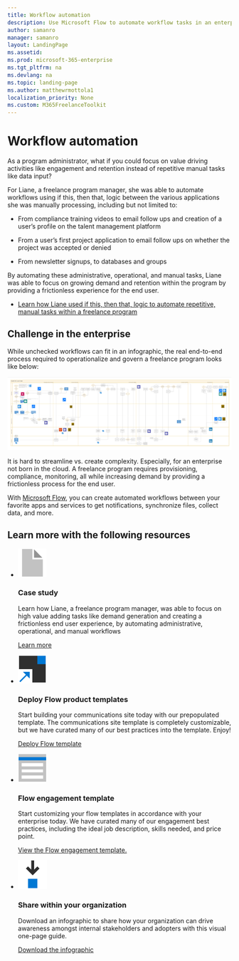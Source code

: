 ```yaml
---
title: Workflow automation
description: Use Microsoft Flow to automate workflow tasks in an enterprise freelance program
author: samanro
manager: samanro
layout: LandingPage
ms.assetid: 
ms.prod: microsoft-365-enterprise
ms.tgt_pltfrm: na
ms.devlang: na
ms.topic: landing-page
ms.author: matthewrmottola1
localization_priority: None 
ms.custom: M365FreelanceToolkit
---
```

Workflow automation
===================

As a program administrator, what if you could focus on value driving activities
like engagement and retention instead of repetitive manual tasks like data
input?

For Liane, a freelance program manager, she was able to automate workflows using
if this, then that, logic between the various applications she was manually
processing, including but not limited to:

-   From compliance training videos to email follow ups and creation of a user’s
    profile on the talent management platform

-   From a user’s first project application to email follow ups on whether the
    project was accepted or denied

-   From newsletter signups, to databases and groups

By automating these administrative, operational, and manual tasks, Liane was
able to focus on growing demand and retention within the program by providing a
frictionless experience for the end user.

-   [Learn how Liane used if this, then that, logic to automate repetitive, manual
tasks within a freelance
program](workflowautomationcasestudy.md)

Challenge in the enterprise
---------------------------

While unchecked workflows can fit in an infographic, the real end-to-end process
required to operationalize and govern a freelance program looks like below:

![Screenshot of the original Visio Operations doc](media/6a5f3b4c803c5a688cf7bc97dc62a19a.png)

It is hard to streamline vs. create complexity. Especially, for an enterprise
not born in the cloud. A freelance program requires provisioning, compliance,
monitoring, all while increasing demand by providing a frictionless process for
the end user.

With [Microsoft Flow](https://flow.microsoft.com/en-us/), you can create
automated workflows between your favorite apps and services to get
notifications, synchronize files, collect data, and more.

Learn more with the following resources 
-----------------------------------------

<ul class="panelContent cardsF cols cols2">
    <li>
        <div class="cardSize">
            <div class="cardPadding">
                <div class="card">
                    <div class="cardImageOuter">
                        <div class="cardImage">
                            <img src="media/document.png" alt="a document icon" />
                        </div>
                    </div>
                    <div class="cardText">
                        <h3>Case study</h3>
                        <p>Learn how Liane, a freelance program manager, was able to focus on high value adding tasks like demand generation and creating a frictionless end user experience, by automating administrative, operational, and manual workflows</p>
                        <p><a href="workflowautomationcasestudy.md">Learn more</a></p>
                    </div>
                </div>
            </div>
        </div>
    </li>
    <li>
        <div class="cardSize">
            <div class="cardPadding">
                <div class="card">
                    <div class="cardImageOuter">
                        <div class="cardImage">
                            <img src="media/deploy-blue.png" alt="A box with an arrow meaning deploy" />
                        </div>
                    </div>
                    <div class="cardText">
                        <h3>Deploy Flow product templates</h3>
                        <p>Start building your communications site today with our prepopulated template. The communications site template is completely customizable, but we have curated many of our best practices into the template. Enjoy!</p>
                        <p><a href="https://preview.flow.microsoft.com/en-us/templates/">Deploy Flow template</a></p>
                    </div>
                </div>
            </div>
        </div>
    </li>
    <li>
        <div class="cardSize">
            <div class="cardPadding">
                <div class="card">
                    <div class="cardImageOuter">
                        <div class="cardImage">
                            <img src="media/bill-blue.png" alt="A job posting template icon" />
                        </div>
                    </div>
                    <div class="cardText">
                        <h3>Flow engagement template</h3>
                        <p>Start customizing your flow templates in accordance with your enterprise today. We have curated many of our engagement best practices, including the ideal job description, skills needed, and price point.</p>
                        <p><a href="flowengagementtemplate.md">View the Flow engagement template.</a></p>
                    </div>
                </div>
            </div>
        </div>
    </li>
    <li>
        <div class="cardSize">
            <div class="cardPadding">
                <div class="card">
                    <div class="cardImageOuter">
                        <div class="cardImage">
                            <img src="media/download-blue.png" alt="Downloadable infographic" />
                        </div>
                    </div>
                    <div class="cardText">
                        <h3>Share within your organization</h3>
                        <p>Download an infographic to share how your organization can drive awareness amongst internal stakeholders and adopters with this visual one-page guide.</p>
                        <p><a href="">Download the infographic</a></p>
                    </div>
                </div>
            </div>
        </div>
    </li>
</ul>

